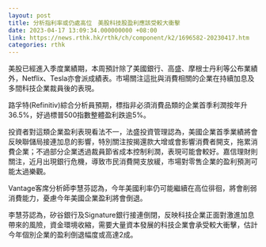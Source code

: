 ```yaml
---
layout: post
title: 分析指利率或仍處高位　美股科技股盈利應該受較大衝擊
date: 2023-04-17 13:09:34.000000000 +08:00
link: https://news.rthk.hk/rthk/ch/component/k2/1696582-20230417.htm
categories: rthk
---
```


美股已經進入季度業績期，本周預計除了美國銀行、高盛、摩根士丹利等公布業績外，Netflix、Tesla亦會派成績表。市場關注這批與消費相關的企業在持續加息及多間科技企業裁員後的表現。

路孚特(Refinitiv)綜合分析員預期，標指非必須消費品類的企業首季利潤按年升36.5%，好過標普500指數整體盈利跌逾5%。

投資者對這類企業盈利表現看法不一，法盛投資管理認為，美國企業首季業績將會反映聯儲局接連加息的影響，特別關注按揭還款大增或會影響消費者開支，拖累消費企業；不過部分企業透過裁員節省成本控制利潤，表現可能會較好。嘉信理財則關注，近月出現銀行危機，導致市民消費開支放緩，市場對零售企業的盈利預測可能太過樂觀。

Vantage客席分析師李慧芬認為，今年美國利率仍可能繼續在高位徘徊，將會削弱消費能力，憂慮今年美國企業盈利將會倒退。

李慧芬認為，矽谷銀行及Signature銀行接連倒閉，反映科技企業正面對激進加息帶來的風險，資金環境收縮，需要大量資本發展的科技企業會承受較大衝擊，估計今年個別企業的盈利倒退幅度或高達2成。
